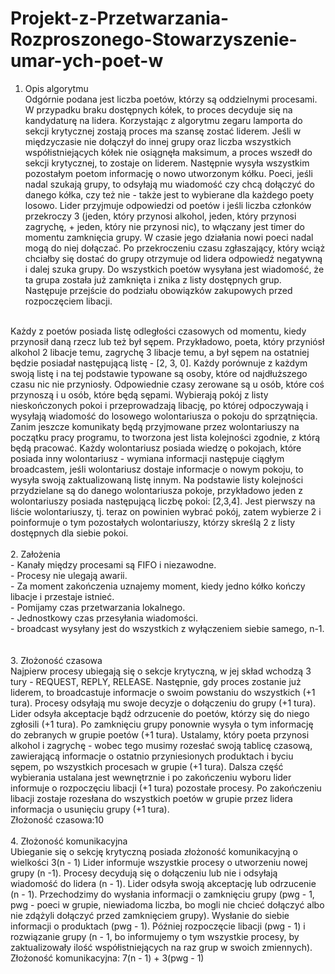 # Projekt-z-Przetwarzania-Rozproszonego-Stowarzyszenie-umar-ych-poet-w
1. Opis algorytmu <br />
Odgórnie podana jest liczba poetów, którzy są oddzielnymi procesami. W przypadku
braku dostępnych kółek, to proces decyduje się na kandydaturę na lidera. Korzystając z
algorytmu zegaru lamporta do sekcji krytycznej zostają proces ma szansę zostać liderem.
Jeśli w międzyczasie nie dołączył do innej grupy oraz liczba wszystkich współistniejących
kółek nie osiągnęła maksimum, a proces wszedł do sekcji krytycznej, to zostaje on liderem.
Następnie wysyła wszystkim pozostałym poetom informację o nowo utworzonym kółku.
Poeci, jeśli nadal szukają grupy, to odsyłają mu wiadomość czy chcą dołączyć do danego
kółka, czy też nie - także jest to wybierane dla każdego poety losowo. Lider przyjmuje
odpowiedzi od poetów i jeśli liczba członków przekroczy 3 (jeden, który przynosi alkohol,
jeden, który przynosi zagrychę, + jeden, który nie przynosi nic), to włączany jest timer do
momentu zamknięcia grupy. W czasie jego działania nowi poeci nadal mogą do niej
dołączać. Po przekroczeniu czasu zgłaszający, który wciąż chciałby się dostać do grupy
otrzymuje od lidera odpowiedź negatywną i dalej szuka grupy. Do wszystkich poetów
wysyłana jest wiadomość, że ta grupa została już zamknięta i znika z listy dostępnych grup.
Następuje przejście do podziału obowiązków zakupowych przed rozpoczęciem libacji.
<br />
Każdy z poetów posiada listę odległości czasowych od momentu, kiedy przynosił
daną rzecz lub też był sępem. Przykładowo, poeta, który przyniósł alkohol 2 libacje temu,
zagrychę 3 libacje temu, a był sępem na ostatniej będzie posiadał następującą listę - [2, 3,
0]. Każdy porównuje z każdym swoją listę i na tej podstawie typowane są osoby, które od
najdłuższego czasu nic nie przyniosły. Odpowiednie czasy zerowane są u osób, które coś
przynoszą i u osób, które będą sępami. Wybierają pokój z listy nieskończonych pokoi i
przeprowadzają libację, po której odpoczywają i wysyłają wiadomość do losowego
wolontariusza o pokoju do sprzątnięcia.
<br />
Zanim jeszcze komunikaty będą przyjmowane przez wolontariuszy na początku
pracy programu, to tworzona jest lista kolejności zgodnie, z którą będą pracować. Każdy
wolontariusz posiada wiedzę o pokojach, które posiada inny wolontariusz - wymiana
informacji następuje ciągłym broadcastem, jeśli wolontariusz dostaje informacje o nowym
pokoju, to wysyła swoją zaktualizowaną listę innym. Na podstawie listy kolejności
przydzielane są do danego wolontariusza pokoje, przykładowo jeden z wolontariuszy
posiada następującą liczbę pokoi: [2,3,4]. Jest pierwszy na liście wolontariuszy, tj. teraz on
powinien wybrać pokój, zatem wybierze 2 i poinformuje o tym pozostałych wolontariuszy,
którzy skreślą 2 z listy dostępnych dla siebie pokoi.
<br />
<br />
2. Założenia <br />
- Kanały między procesami są FIFO i niezawodne.<br />
- Procesy nie ulegają awarii.<br />
- Za moment zakończenia uznajemy moment, kiedy jedno kółko kończy libacje i
przestaje istnieć.<br />
- Pomijamy czas przetwarzania lokalnego.<br />
- Jednostkowy czas przesyłania wiadomości.<br />
- broadcast wysyłany jest do wszystkich z wyłączeniem siebie samego, n-1.<br />
<br />
<br />
3. Złożoność czasowa <br />
Najpierw procesy ubiegają się o sekcje krytyczną, w jej skład wchodzą 3 tury - REQUEST,
REPLY, RELEASE. Następnie, gdy proces zostanie już liderem, to broadcastuje informacje o
swoim powstaniu do wszystkich (+1 tura). Procesy odsyłają mu swoje decyzje o dołączeniu
do grupy (+1 tura). Lider odsyła akceptacje bądź odrzucenie do poetów, którzy się do niego
zgłosili (+1 tura). Po zamknięciu grupy ponownie wysyła o tym informację do zebranych w
grupie poetów (+1 tura). Ustalamy, który poeta przynosi alkohol i zagrychę - wobec tego
musimy rozesłać swoją tablicę czasową, zawierającą informacje o ostatnio przyniesionych
produktach i byciu sępem, po wszystkich procesach w grupie (+1 tura). Dalsza część
wybierania ustalana jest wewnętrznie i po zakończeniu wyboru lider informuje o rozpoczęciu
libacji (+1 tura) pozostałe procesy. Po zakończeniu libacji zostaje rozesłana do wszystkich
poetów w grupie przez lidera informacja o usunięciu grupy (+1 tura).<br />
Złożoność czasowa:10
<br />
<br />
4. Złożoność komunikacyjna <br />
Ubieganie się o sekcję krytyczną posiada złożoność komunikacyjną o wielkości 3(n - 1) Lider
informuje wszystkie procesy o utworzeniu nowej grupy (n -1). Procesy decydują się o
dołączeniu lub nie i odsyłają wiadomość do lidera (n - 1). Lider odsyła swoją akceptację lub
odrzucenie (n - 1). Przechodzimy do wysłania informacji o zamknięciu grupy (pwg - 1, pwg -
poeci w grupie, niewiadoma liczba, bo mogli nie chcieć dołączyć albo nie zdążyli dołączyć
przed zamknięciem grupy). Wysłanie do siebie informacji o produktach (pwg - 1). Później
rozpoczęcie libacji (pwg - 1) i rozwiązanie grupy (n - 1, bo informujemy o tym wszystkie
procesy, by zaktualizowały ilość współistniejących na raz grup w swoich zmiennych).<br />
Złożoność komunikacyjna: 7(n - 1) + 3(pwg - 1)
